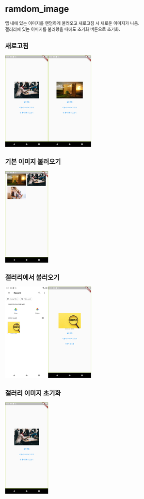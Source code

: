 # ramdom_image
앱 내에 있는 이미지를 랜덤하게 불러오고 새로고침 시 새로운 이미지가 나옴.  
갤러리에 있는 이미지를 불러왔을 때에도 초기화 버튼으로 초기화.

## 새로고침
<img src='assets/readme/1.png' height='300'><img src='assets/readme/2.png' height='300'>

## 기본 이미지 불러오기
<img src='assets/readme/3.png' height='300'>

## 갤러리에서 불러오기
<img src='assets/readme/4.png' height='300'><img src='assets/readme/5.png' height='300'>

## 갤러리 이미지 초기화
<img src='assets/readme/6.png' height='300'>
